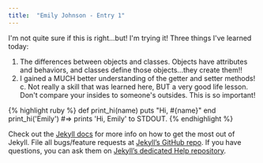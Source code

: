 ```yaml
---
title:  "Emily Johnson - Entry 1"
---
```


I'm not quite sure if this is right...but! I'm trying it!
Three things I've learned today: 
1. The differences between objects and classes. Objects have attributes and behaviors, and classes define those objects...they create them!! 
2. I gained a MUCH better understanding of the getter and setter methods! 
c. Not really a skill that was learned here, BUT a very good life lesson. Don't compare your insides to someone's outsides. This is so important!

{% highlight ruby %}
def print_hi(name)
  puts "Hi, #{name}"
end
print_hi('Emily')
#=> prints 'Hi, Emily' to STDOUT.
{% endhighlight %}

Check out the [Jekyll docs][jekyll] for more info on how to get the most out of Jekyll. File all bugs/feature requests at [Jekyll’s GitHub repo][jekyll-gh]. If you have questions, you can ask them on [Jekyll’s dedicated Help repository][jekyll-help].

[jekyll]:      http://jekyllrb.com
[jekyll-gh]:   https://github.com/jekyll/jekyll
[jekyll-help]: https://github.com/jekyll/jekyll-help
